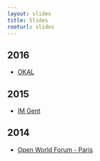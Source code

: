 ```yaml
---
layout: slides
title: Slides
rooturl: slides
---
```


## 2016

* [OKAL](https://docs.google.com/presentation/d/1jvq8pbKeCDSweRBa9jbDpFUY2EdJ5StQjIBNIAx_kwI/edit?usp=sharing)

## 2015

* [IM Gent](https://speakerdeck.com/timble/the-open-police-imgent-2015)

## 2014

* [Open World Forum - Paris](https://speakerdeck.com/timble/open-world-forum-2014)
